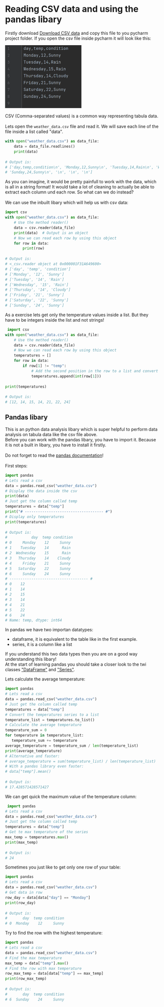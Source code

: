 # Reading CSV data and using the pandas libary


Firstly download [Download CSV data](https://github.com/Olexandr-Andriyenko/Python-learning-path/blob/main/Files/weather_data.csv) and copy this file to you pycharm project folder.
If you open the csv file inside pycharm it will look like this:

<p align="left">
<img src="https://github.com/Olexandr-Andriyenko/Python-learning-path/blob/main/illustrations/img45.png" width="250">
<p> 

CSV (Comma-separated values) is a common way representing tabula data.
<br>
<br>
Lets open the `weather_data.csv` file and read it. We will save each line of the file inside a list called "data".

```python
with open("weather_data.csv") as data_file:
    data = data_file.readlines()
    print(data)
  
# Output is:
# ['day,temp,condition\n', 'Monday,12,Sunny\n', 'Tuesday,14,Rain\n', 'Wednesday,15,Rain\n', 'Thursday,14,Cloudy\n', 'Friday,21,Sunny\n', 'Saturday,22,Sunny\n',
# 'Sunday,24,Sunny\n', '\n', '\n', '\n']
```
    
As you can imagine, it would be pretty painfull to work with the data, which is all in a string format! It would take a lot of cleaning to actually be able to extract each column und each row. So what can we do instead?
<br>
<br>
We can use the inbuilt libary which will help us with csv data:
    
```python
import csv
with open("weather_data.csv") as data_file:
    # Use the method reader()
    data = csv.reader(data_file)
    print(data)  # Output is an object
    # Now we can read each row by using this object
    for row in data:
        print(row)

# Output is:
# <_csv.reader object at 0x000001F31A649600>
# ['day', 'temp', 'condition']
# ['Monday', '12', 'Sunny']
# ['Tuesday', '14', 'Rain']
# ['Wednesday', '15', 'Rain']
# ['Thursday', '14', 'Cloudy']
# ['Friday', '21', 'Sunny']
# ['Saturday', '22', 'Sunny']
# ['Sunday', '24', 'Sunny']
```
    
As a exercise lets get only the temperature values inside a list. But they have to be integers inside the list and not strings!
    
```python
 import csv
with open("weather_data.csv") as data_file:
    # Use the method reader()
    data = csv.reader(data_file)
    # Now we can read each row by using this object
    temperatures = []
    for row in data:
        if row[1] != "temp":
            # Add the second position in the row to a list and convert it to and integer
            temperatures.append(int(row[1]))

print(temperatures)

# Output is:
# [12, 14, 15, 14, 21, 22, 24]
 ```
    
## Pandas libary
    
This is an python data analysis libary which is super helpful to perform data analysis on tabula data like the csv file above.
<br>
Before you can work with the pandas libary, you have to import it. Because it is not a built in libary, you have to install it firstly.
<br>
<br>
Do not forget to read the [pandas documentation](https://pandas.pydata.org/docs/)!
<br>
<br>
First steps:

```python
import pandas
# Lets read a csv
data = pandas.read_csv("weather_data.csv")
# Display the data inside the csv
print(data)
# Just get the column called temp
temperatures = data["temp"]
print("# ------------------------------------ #")
# Display only temperatures
print(temperatures)

# Output is:
#           day  temp condition
# 0     Monday    12     Sunny
# 1    Tuesday    14      Rain
# 2  Wednesday    15      Rain
# 3   Thursday    14    Cloudy
# 4     Friday    21     Sunny
# 5   Saturday    22     Sunny
# 6     Sunday    24     Sunny
# ------------------------------------ #
# 0    12
# 1    14
# 2    15
# 3    14
# 4    21
# 5    22
# 6    24
# Name: temp, dtype: int64
```

In pandas we have two importan datatypes:
- dataframe, it is equivalent to the table like in the first example. 
- series, it is a column like a list

If you understand this two data types then you are on a good way understanding this libary!<br>
At the start of learning pandas you should take a closer look to the twi classes ["DataFrame"](https://pandas.pydata.org/docs/reference/frame.html) and ["Series"](https://pandas.pydata.org/docs/reference/series.html).
    
 Lets calculate the average temperature:
    
 ```python
import pandas
# Lets read a csv
data = pandas.read_csv("weather_data.csv")
# Just get the column called temp
temperatures = data["temp"]
# Convert the temperatures series to a list
temperature_list = temperatures.to_list()
# Calculate the average temperature
temperature_sum = 0
for temperature in temperature_list:
    temperature_sum += temperature
average_temperature = temperature_sum / len(temperature_list)
print(average_temperature)
# Alternative and faster:
# average_temperature = sum(temperature_list) / len(temperature_list)
# With a pandas library even faster:
# data["temp"].mean()

# Output is:
# 17.428571428571427
```
    
We can get quick the maximum value of the temperature column:
    
```python
 import pandas
# Lets read a csv
data = pandas.read_csv("weather_data.csv")
# Just get the column called temp
temperatures = data["temp"]
# Get te max temperature of the series
max_temp = temperatures.max()
print(max_temp)

# Output is:
# 24
```

Sometimes you just like to get only one row of your table:
 
```python
import pandas
# Lets read a csv
data = pandas.read_csv("weather_data.csv")
# Get data in row
row_day = data[data["day"] == "Monday"]
print(row_day)

# Output is:
#       day  temp condition
# 0  Monday    12     Sunny
```

Try to find the row with the highest temperature:
 
```python
import pandas
# Lets read a csv
data = pandas.read_csv("weather_data.csv")
# Find the max temperature
max_temp = data["temp"].max()
# Find the row with max temperature
row_max_temp = data[data["temp"] == max_temp]
print(row_max_temp)

# Output is:
#       day  temp condition
# 6  Sunday    24     Sunny
    
```
